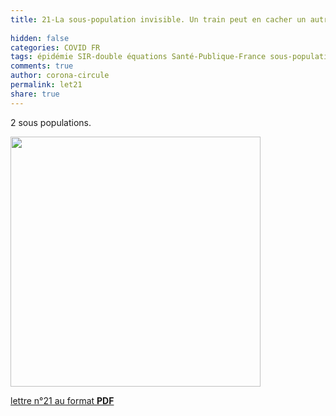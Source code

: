 ```yaml
---
title: 21-La sous-population invisible. Un train peut en cacher un autre
 
hidden: false
categories: COVID FR
tags: épidémie SIR-double équations Santé-Publique-France sous-population
comments: true
author: corona-circule
permalink: let21
share: true
---
```


<link rel="stylesheet" href="../assets/css/style.css">

2 sous populations.<br/>


<img src='/lettres/images/img-21.png' width='400px'/>

[lettre n°21 au format __PDF__](/lettres/resources/pdf/lettre-21.pdf)
